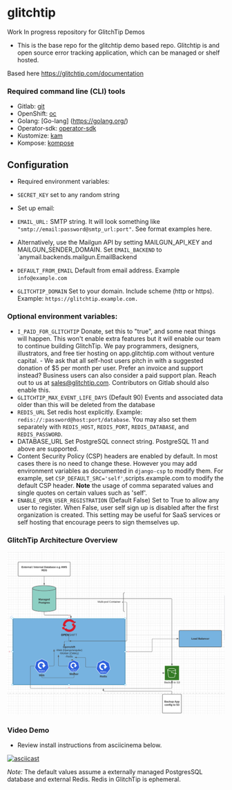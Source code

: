 # glitchtip
Work In progress repository for GlitchTip Demos 


- This is the base repo for the glitchtip demo based repo. Glitchtip is and open source error tracking application, which can be managed or shelf hosted. 

Based here https://glitchtip.com/documentation


### Required command line (CLI) tools

- Gitlab: [git](https://gitlab.com/glitchtip)
- OpenShift: [oc](https://docs.openshift.com/container-platform/4.2/cli_reference/openshift_cli/getting-started-cli.html#cli-installing-cli_cli-developer-commands)
- Golang: [Go-lang] (https://golang.org/)
- Operator-sdk: [operator-sdk](https://sdk.operatorframework.io/)
- Kustomize: [kam](https://kubectl.docs.kubernetes.io/installation/kustomize/)
- Kompose: [kompose](https://kompose.io/getting-started/)


## Configuration
- Required environment variables:

- `SECRET_KEY` set to any random string
- Set up email:
- `EMAIL_URL:` SMTP string. It will look something like `"smtp://email:password@smtp_url:port"`. See format examples here.
- Alternatively, use the Mailgun API by setting MAILGUN_API_KEY and MAILGUN_SENDER_DOMAIN. Set `EMAIL_BACKEND` to `anymail.backends.mailgun.EmailBackend
- `DEFAULT_FROM_EMAIL` Default from email address. Example `info@example.com`
- `GLITCHTIP_DOMAIN` Set to your domain. Include scheme (http or https). Example: `https://glitchtip.example.com.`

### Optional environment variables:

- `I_PAID_FOR_GLITCHTIP` Donate, set this to "true", and some neat things will happen. This won't enable extra features but it will enable our team to continue building GlitchTip. We pay programmers, designers, illustrators, and free tier hosting on app.glitchtip.com without venture capital. - We ask that all self-host users pitch in with a suggested donation of $5 per month per user. Prefer an invoice and support instead? Business users can also consider a paid support plan. Reach out to us at sales@glitchtip.com. Contributors on Gitlab should also enable this.
- `GLITCHTIP_MAX_EVENT_LIFE_DAYS` (Default 90) Events and associated data older than this will be deleted from the database
- `REDIS_URL` Set redis host explicitly. Example: `redis://:password@host:port/database`. You may also set them separately with `REDIS_HOST`, `REDIS_PORT`, `REDIS_DATABASE`, and `REDIS_PASSWORD`.
- DATABASE_URL Set PostgreSQL connect string. PostgreSQL 11 and above are supported.
- Content Security Policy (CSP) headers are enabled by default. In most cases there is no need to change these. However you may add environment variables as documented in `django-csp` to modify them. For example, set `CSP_DEFAULT_SRC='self'`,scripts.example.com to modify the default CSP header. **Note** the usage of comma separated values and single quotes on certain values such as 'self'.
- `ENABLE_OPEN_USER_REGISTRATION` (Default False) Set to True to allow any user to register. When False, user self sign up is disabled after the first organization is created. This setting may be useful for SaaS services or self hosting that encourage peers to sign themselves up.


### GlitchTip Architecture Overview

![Glitchtip](https://github.com/rh-cssre/glitchtip/blob/update_architecture/images/glitchtiparchitecture.png)


### Video Demo

- Review install instructions from asciicinema below.

[![asciicast](https://asciinema.org/a/pUWA9FVVlS2cXUV5V9YWVqB6e.svg)](https://asciinema.org/a/pUWA9FVVlS2cXUV5V9YWVqB6e)

*Note:* The default values assume a externally managed PostgresSQL database and external Redis. Redis in GlitchTip is ephemeral.

